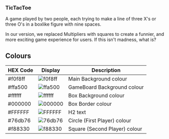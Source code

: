 ### TicTacToe

A game played by two people, each trying to make a line of three X's or three O's in a boxlike figure with nine spaces.

In our version, we replaced Multipliers with squares to create a funnier, 
and more exciting game experience for users.
If this isn't madness, what is?

## Colours

| HEX Code | Display | Description |
| --- | --- | --- |
| #f0f8ff | ![f0f8ff](assets/designsystem/f0f8ff.svg) | Main Background colour |
| #ffa500 | ![ffa500](assets/designsystem/ffa500.svg) | GameBoard Background colour |
| #ffffff | ![ffffff](assets/designsystem/ffffff.svg) | Box Background colour |
| #000000 | ![000000](assets/designsystem/000000.svg) | Box Border colour |
| #FFFFFF | ![FFFFFF](assets/designsystem/FFFFFF.svg) | H2 text |
| #76db76 | ![76db76](assets/designsystem/76db76.svg) | Circle (First Player) colour |
| #f88330 | ![f88330](assets/designsystem/f88330.svg) | Square (Second Player) colour |

